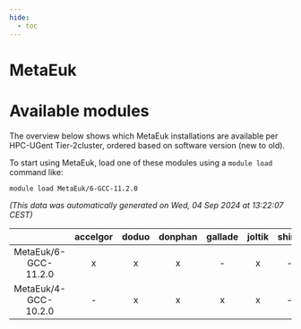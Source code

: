 ```yaml
---
hide:
  - toc
---
```


MetaEuk
=======

# Available modules


The overview below shows which MetaEuk installations are available per HPC-UGent Tier-2cluster, ordered based on software version (new to old).

To start using MetaEuk, load one of these modules using a `module load` command like:

```shell
module load MetaEuk/6-GCC-11.2.0
```

*(This data was automatically generated on Wed, 04 Sep 2024 at 13:22:07 CEST)*  

| |accelgor|doduo|donphan|gallade|joltik|shinx|skitty|
| :---: | :---: | :---: | :---: | :---: | :---: | :---: | :---: |
|MetaEuk/6-GCC-11.2.0|x|x|x|-|x|-|x|
|MetaEuk/4-GCC-10.2.0|-|x|x|x|x|-|x|
